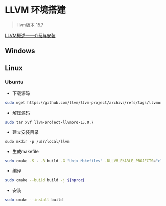 <!--
 * @Description: 
 * @Version: 1.0
 * @Author: Li Yuanhao
 * @Email: dalao_li@163.com
 * @Date: 2023-03-13 00:50:11
 * @LastEditors: Li Yuanhao
 * @LastEditTime: 2023-03-13 00:56:16
-->

# LLVM 环境搭建

> llvm版本 15.7

[LLVM概述——介绍与安装](https://zhuanlan.zhihu.com/p/102028114)

## Windows


## Linux


### Ubuntu

- 下载源码

```sh
sudo wget https://github.com/llvm/llvm-project/archive/refs/tags/llvmorg-15.0.7.tar.gz
```

- 解压源码

```sh 
sudo tar xvf llvm-project-llvmorg-15.0.7
```

- 建立安装目录

```SH
sudo mkdir -p /usr/local/llvm
```

- 生成makefile

```sh
sudo cmake -S . -B build -G "Unix Makefiles" -DLLVM_ENABLE_PROJECTS="clang" -DLLVM_TARGETS_TO_BUILD=X86 -DCMAKE_BUILD_TYPE="Release" -DLLVM_INCLUDE_TESTS=OFF -DCMAKE_INSTALL_PREFIX="/usr/local/llvm"
```

- 编译

```sh
sudo cmake --build build -j ${nproc}
```

- 安装

```sh
sudo cmake --install build
```